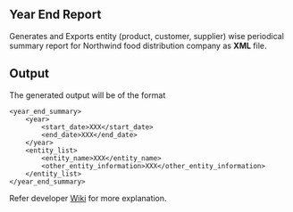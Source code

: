 ## Year End Report
Generates and Exports entity (product, customer, supplier) wise periodical summary report for Northwind food distribution company as **XML** file.


## Output
The generated output will be of the format

```
<year_end_summary>
	<year>
		<start_date>XXX</start_date>
		<end_date>XXX</end_date>
	</year>
	<entity_list>
		<entity_name>XXX</entity_name>
		<other_entity_information>XXX</other_entity_information>
	</entity_list>
</year_end_summary>
```

Refer developer [Wiki](https://github.com/sharmila-t/Year-End-Reports/wiki) for more explanation.
